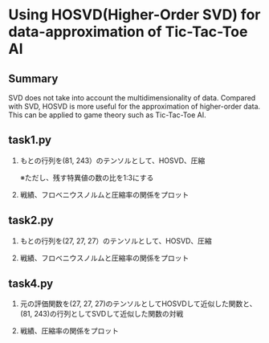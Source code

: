 # Using HOSVD(Higher-Order SVD) for data-approximation of Tic-Tac-Toe AI


## Summary
SVD does not take into account the multidimensionality of data. Compared with SVD, HOSVD is more useful for the approximation of higher-order data. This can be applied to game theory such as Tic-Tac-Toe AI.  


## task1.py  
1. もとの行列を(81, 243）のテンソルとして、HOSVD、圧縮

   ※ただし、残す特異値の数の比を1:3にする
   
2. 戦績、フロベニウスノルムと圧縮率の関係をプロット
           
       
## task2.py 
 1. もとの行列を(27, 27, 27）のテンソルとして、HOSVD、圧縮
 
 2. 戦績、フロベニウスノルムと圧縮率の関係をプロット


## task4.py
 1. 元の評価関数を(27, 27, 27)のテンソルとしてHOSVDして近似した関数と、(81, 243)の行列としてSVDして近似した関数の対戦
 
 2. 戦績、圧縮率の関係をプロット
